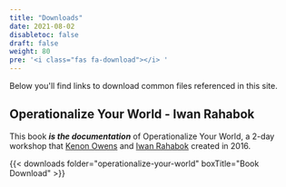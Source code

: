 ```yaml
---
title: "Downloads"
date: 2021-08-02
disabletoc: false
draft: false
weight: 80
pre: '<i class="fas fa-download"></i> '
---
```


Below you'll find links to download common files referenced in this site.

## Operationalize Your World - Iwan Rahabok

This book ***is the documentation*** of Operationalize Your World, a 2-day workshop that [Kenon Owens](https://www.linkedin.com/in/kenon-owens/) and [Iwan Rahabok](https://www.linkedin.com/in/e1ang/) created in 2016.

{{< downloads folder="operationalize-your-world" boxTitle="Book Download" >}}
